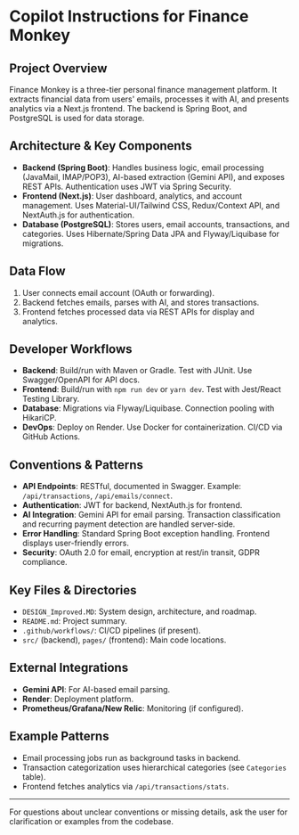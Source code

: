 # Copilot Instructions for Finance Monkey

## Project Overview
Finance Monkey is a three-tier personal finance management platform. It extracts financial data from users' emails, processes it with AI, and presents analytics via a Next.js frontend. The backend is Spring Boot, and PostgreSQL is used for data storage.

## Architecture & Key Components
- **Backend (Spring Boot)**: Handles business logic, email processing (JavaMail, IMAP/POP3), AI-based extraction (Gemini API), and exposes REST APIs. Authentication uses JWT via Spring Security.
- **Frontend (Next.js)**: User dashboard, analytics, and account management. Uses Material-UI/Tailwind CSS, Redux/Context API, and NextAuth.js for authentication.
- **Database (PostgreSQL)**: Stores users, email accounts, transactions, and categories. Uses Hibernate/Spring Data JPA and Flyway/Liquibase for migrations.

## Data Flow
1. User connects email account (OAuth or forwarding).
2. Backend fetches emails, parses with AI, and stores transactions.
3. Frontend fetches processed data via REST APIs for display and analytics.

## Developer Workflows
- **Backend**: Build/run with Maven or Gradle. Test with JUnit. Use Swagger/OpenAPI for API docs.
- **Frontend**: Build/run with `npm run dev` or `yarn dev`. Test with Jest/React Testing Library.
- **Database**: Migrations via Flyway/Liquibase. Connection pooling with HikariCP.
- **DevOps**: Deploy on Render. Use Docker for containerization. CI/CD via GitHub Actions.

## Conventions & Patterns
- **API Endpoints**: RESTful, documented in Swagger. Example: `/api/transactions`, `/api/emails/connect`.
- **Authentication**: JWT for backend, NextAuth.js for frontend.
- **AI Integration**: Gemini API for email parsing. Transaction classification and recurring payment detection are handled server-side.
- **Error Handling**: Standard Spring Boot exception handling. Frontend displays user-friendly errors.
- **Security**: OAuth 2.0 for email, encryption at rest/in transit, GDPR compliance.

## Key Files & Directories
- `DESIGN_Improved.MD`: System design, architecture, and roadmap.
- `README.md`: Project summary.
- `.github/workflows/`: CI/CD pipelines (if present).
- `src/` (backend), `pages/` (frontend): Main code locations.

## External Integrations
- **Gemini API**: For AI-based email parsing.
- **Render**: Deployment platform.
- **Prometheus/Grafana/New Relic**: Monitoring (if configured).

## Example Patterns
- Email processing jobs run as background tasks in backend.
- Transaction categorization uses hierarchical categories (see `Categories` table).
- Frontend fetches analytics via `/api/transactions/stats`.

---
For questions about unclear conventions or missing details, ask the user for clarification or examples from the codebase.
